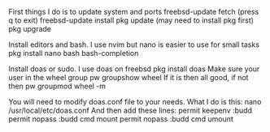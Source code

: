First things I do is to update system and ports
freebsd-update fetch (press q to exit)
freebsd-update install
pkg update (may need to install pkg first)
pkg upgrade

Install editors and bash. I use nvim but nano is easier to use for small tasks
pkg install nano bash bash-completion

Install doas or sudo. I use doas on freebsd
pkg install doas
Make sure your user in the wheel group
pw groupshow wheel
If it is then all good, if not then
pw groupmod wheel -m <username>

You will need to modify doas.conf file to your needs. What I do is this:
nano /usr/local/etc/doas.conf
And then add these lines:
permit keepenv  :budd 
permit nopass   :budd cmd mount
permit nopass   :budd cmd umount

